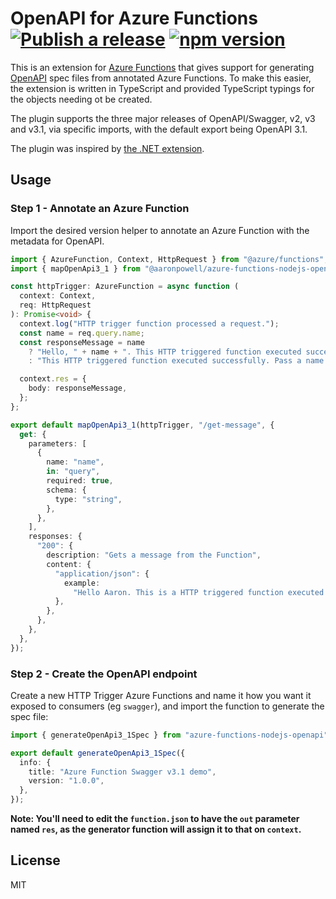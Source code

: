 # OpenAPI for Azure Functions [![Publish a release](https://github.com/aaronpowell/azure-functions-nodejs-openapi/actions/workflows/release.yaml/badge.svg)](https://github.com/aaronpowell/azure-functions-nodejs-openapi/actions/workflows/release.yaml) [![npm version](https://img.shields.io/npm/v/@aaronpowell/azure-functions-nodejs-openapi)](https://www.npmjs.org/package/@aaronpowell/azure-functions-nodejs-openapi)

This is an extension for [Azure Functions](https://azure.microsoft.com/services/functions/?WT.mc_id=javascript-48109-aapowell#overview) that gives support for generating [OpenAPI](https://www.openapis.org/) spec files from annotated Azure Functions. To make this easier, the extension is written in TypeScript and provided TypeScript typings for the objects needing ot be created.

The plugin supports the three major releases of OpenAPI/Swagger, v2, v3 and v3.1, via specific imports, with the default export being OpenAPI 3.1.

The plugin was inspired by [the .NET extension](https://github.com/Azure/azure-functions-openapi-extension).

## Usage

### Step 1 - Annotate an Azure Function

Import the desired version helper to annotate an Azure Function with the metadata for OpenAPI.

```ts
import { AzureFunction, Context, HttpRequest } from "@azure/functions";
import { mapOpenApi3_1 } from "@aaronpowell/azure-functions-nodejs-openapi";

const httpTrigger: AzureFunction = async function (
  context: Context,
  req: HttpRequest
): Promise<void> {
  context.log("HTTP trigger function processed a request.");
  const name = req.query.name;
  const responseMessage = name
    ? "Hello, " + name + ". This HTTP triggered function executed successfully."
    : "This HTTP triggered function executed successfully. Pass a name in the query string or in the request body for a personalized response.";

  context.res = {
    body: responseMessage,
  };
};

export default mapOpenApi3_1(httpTrigger, "/get-message", {
  get: {
    parameters: [
      {
        name: "name",
        in: "query",
        required: true,
        schema: {
          type: "string",
        },
      },
    ],
    responses: {
      "200": {
        description: "Gets a message from the Function",
        content: {
          "application/json": {
            example:
              "Hello Aaron. This is a HTTP triggered function executed successfully.",
          },
        },
      },
    },
  },
});
```

### Step 2 - Create the OpenAPI endpoint

Create a new HTTP Trigger Azure Functions and name it how you want it exposed to consumers (eg `swagger`), and import the function to generate the spec file:

```ts
import { generateOpenApi3_1Spec } from "azure-functions-nodejs-openapi";

export default generateOpenApi3_1Spec({
  info: {
    title: "Azure Function Swagger v3.1 demo",
    version: "1.0.0",
  },
});
```

**Note: You'll need to edit the `function.json` to have the `out` parameter named `res`, as the generator function will assign it to that on `context`.**

## License

MIT
